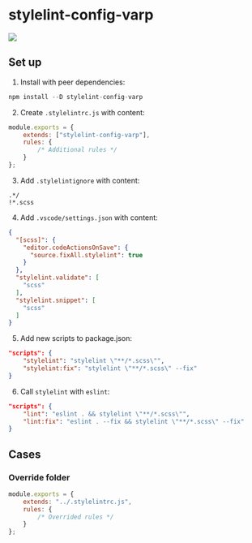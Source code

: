 # stylelint-config-varp

<a href="https://www.npmjs.com/package/stylelint-config-varp">
    <img src="https://nodei.co/npm/stylelint-config-varp.png?mini=true">
</a>

## Set up

1. Install with peer dependencies:

```js
npm install --D stylelint-config-varp
```

2. Create `.stylelintrc.js` with content:

```js
module.exports = {
    extends: ["stylelint-config-varp"],
    rules: {
        /* Additional rules */
    }
};
```

3. Add `.stylelintignore` with content:

```
.*/
!*.scss
```

4. Add `.vscode/settings.json` with content:
```json
{
  "[scss]": {
    "editor.codeActionsOnSave": {
      "source.fixAll.stylelint": true
    }
  },
  "stylelint.validate": [
    "scss"
  ],
  "stylelint.snippet": [
    "scss"
  ]
}
```

5. Add new scripts to package.json:

```json
"scripts": {
    "stylelint": "stylelint \"**/*.scss\"",
    "stylelint:fix": "stylelint \"**/*.scss\" --fix"
}
```

6. Call `stylelint` with `eslint`:

```json
"scripts": {
    "lint": "eslint . && stylelint \"**/*.scss\"",
    "lint:fix": "eslint . --fix && stylelint \"**/*.scss\" --fix"
}
```

## Cases

### Override folder

```js
module.exports = {
    extends: "../.stylelintrc.js",
    rules: {
        /* Overrided rules */
    }
};
```
